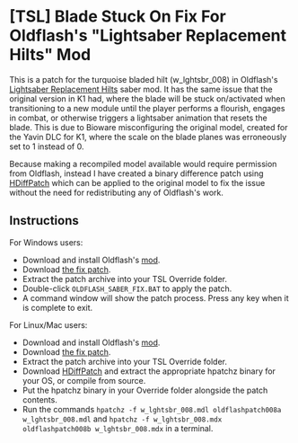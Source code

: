 # [TSL] Blade Stuck On Fix For Oldflash's "Lightsaber Replacement Hilts" Mod

This is a patch for the turquoise bladed hilt (w_lghtsbr_008) in Oldflash's [Lightsaber Replacement Hilts](https://www.gamefront.com/games/knights-of-the-old-republic-ii/file/lightsaber-replacement-hilts) saber mod. It has the same issue that the original version in K1 had, where the blade will be stuck on/activated when transitioning to a new module until the player performs a flourish, engages in combat, or otherwise triggers a lightsaber animation that resets the blade. This is due to Bioware misconfiguring the original model, created for the Yavin DLC for K1, where the scale on the blade planes was erroneously set to 1 instead of 0. 

Because making a recompiled model available would require permission from Oldflash, instead I have created a binary difference patch using [HDiffPatch](https://github.com/sisong/HDiffPatch) which can be applied to the original model to fix the issue without the need for redistributing any of Oldflash's work.

## Instructions
For Windows users:
* Download and install Oldflash's [mod](https://www.gamefront.com/games/knights-of-the-old-republic-ii/file/lightsaber-replacement-hilts).
* Download [the fix patch](https://github.com/DarthParametric/TSL_Blade_Stuck_On_Fix_For_Oldflash_Lightsaber_Replacement_Hilts/releases/latest).
* Extract the patch archive into your TSL Override folder.
* Double-click `OLDFLASH_SABER_FIX.BAT` to apply the patch.
* A command window will show the patch process. Press any key when it is complete to exit.

For Linux/Mac users:
* Download and install Oldflash's [mod](https://www.gamefront.com/games/knights-of-the-old-republic-ii/file/lightsaber-replacement-hilts).
* Download [the fix patch](https://github.com/DarthParametric/TSL_Blade_Stuck_On_Fix_For_Oldflash_Lightsaber_Replacement_Hilts/releases/latest).
* Extract the patch archive into your TSL Override folder.
* Download [HDiffPatch](https://github.com/sisong/HDiffPatch/releases/latest) and extract the appropriate hpatchz binary for your OS, or compile from source.
* Put the hpatchz binary in your Override folder alongside the patch contents.
* Run the commands `hpatchz -f w_lghtsbr_008.mdl oldflashpatch008a w_lghtsbr_008.mdl` and `hpatchz -f w_lghtsbr_008.mdx oldflashpatch008b w_lghtsbr_008.mdx` in a terminal.
